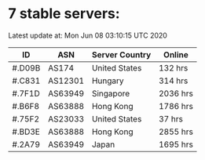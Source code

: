 # 7 stable servers:

Latest update at: Mon Jun 08 03:10:15 UTC 2020

| ID | ASN | Server Country | Online |
| -- | --- | -------------- | ------ |
| #.D09B | AS174 | United States | 132 hrs |
| #.C831 | AS12301 | Hungary | 314 hrs |
| #.7F1D | AS63949 | Singapore | 2036 hrs |
| #.B6F8 | AS63888 | Hong Kong | 1786 hrs |
| #.75F2 | AS23033 | United States | 37 hrs |
| #.BD3E | AS63888 | Hong Kong | 2855 hrs |
| #.2A79 | AS63949 | Japan | 1695 hrs |

